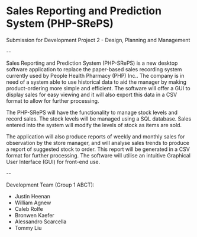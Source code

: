 # Sales Reporting and Prediction System (PHP-SRePS)

Submission for Development Project 2 - Design, Planning and Management

--

Sales Reporting and Prediction System (PHP-SRePS) is a new desktop software application to replace the paper-based sales recording system currently used by People Health Pharmacy (PHP) Inc..  The company is in need of a system able to use historical data to aid the manager by making product-ordering more simple and efficient. The software will offer a GUI to display sales for easy viewing and it will also export this data in a CSV format to allow for further processing. 

The PHP-SRePS will have the functionality to manage stock levels and record sales.  The stock levels will be managed using a SQL database.  Sales entered into the system will modify the levels of stock as items are sold.  

The application will also produce reports of weekly and monthly sales for observation by the store manager, and will analyse sales trends to produce a report of suggested stock to order.  This report will be generated in a CSV format for further processing.  The software will utilise an intuitive Graphical User Interface (GUI) for front-end use.

--

Development Team (Group 1 ABCT):

* Justin Heenan
* William Agnew
* Caleb Rolfe
* Bronwen Kaefer
* Alessandro Scarcella
* Tommy Liu
